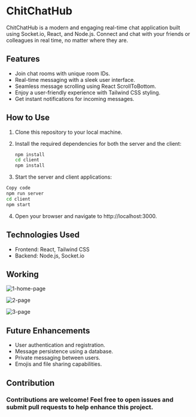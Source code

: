 # ChitChatHub

ChitChatHub is a modern and engaging real-time chat application built using Socket.io, React, and Node.js. Connect and chat with your friends or colleagues in real time, no matter where they are.

## Features

- Join chat rooms with unique room IDs.
- Real-time messaging with a sleek user interface.
- Seamless message scrolling using React ScrollToBottom.
- Enjoy a user-friendly experience with Tailwind CSS styling.
- Get instant notifications for incoming messages.

## How to Use

1. Clone this repository to your local machine.

2. Install the required dependencies for both the server and the client:

   ```bash
   npm install
   cd client
   npm install
   ```
   
3. Start the server and client applications:

```bash
Copy code
npm run server
cd client
npm start
```

4. Open your browser and navigate to http://localhost:3000.

## Technologies Used
   - Frontend: React, Tailwind CSS
   - Backend: Node.js, Socket.io

## Working 
  
    
   ![1-home-page](https://github.com/yojanafegade/ChitChatHub/assets/111518167/888dd473-520d-4676-827b-4430de505f66)

   ![2-page](https://github.com/yojanafegade/ChitChatHub/assets/111518167/61274bf0-0c60-405b-a138-d92b1b8d70d5)

   ![3-page](https://github.com/yojanafegade/ChitChatHub/assets/111518167/17415089-5972-43ce-8c7f-0171eeebbe42)

   
## Future Enhancements 


   - User authentication and registration.
   - Message persistence using a database.
   - Private messaging between users.
   - Emojis and file sharing capabilities.
     
## Contribution
### Contributions are welcome! Feel free to open issues and submit pull requests to help enhance this project.

